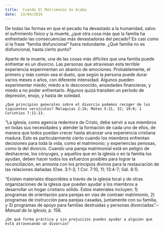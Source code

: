 ```yaml
---
title:  Cuando El Matrimonio Se Acaba
date:  23/04/2019
---
```


De todas las formas en que el pecado ha devastado a la humanidad, salvo el sufrimiento físico y la muerte, ¿qué otra cosa más que la familia ha enfrentado las consecuencias más devastadoras del pecado? Es casi como si la frase “familia disfuncional” fuera redundante. ¿Qué familia no es disfuncional, hasta cierto punto?

Aparte de la muerte, una de las cosas más difíciles que una familia puede enfrentar es un divorcio. Las personas que atraviesan esta terrible experiencia experimentan un abanico de emociones. Probablemente, el primero y más común sea el duelo, que según la persona puede durar varios meses o años, con diferente intensidad. Algunos pueden experimentar miedo; miedo a lo desconocido, ansiedades financieras, y miedo a no poder enfrentarlo. Algunos quizá transiten un período de depresión, enojo, y hasta de soledad.

`¿Qué principios generales sobre el divorcio podemos recoger de los siguientes versículos? Malaquías 2:16; Mateo 5:31, 32; 19:8; 1 Corintios 7:11-13.`

“La iglesia, como agencia redentora de Cristo, debe servir a sus miembros en todas sus necesidades y atender la formación de cada uno de ellos, de manera que todos puedan crecer hasta alcanzar una experiencia cristiana madura. Esto es particularmente cierto cuando los miembros enfrentan decisiones para toda la vida, como el matrimonio; y experiencias penosas, como la del divorcio. Cuando una pareja matrimonial está en peligro de deshacerse, los cónyuges, y aquellos que en la iglesia o en la familia los ayudan, deben hacer todos los esfuerzos posibles para lograr la reconciliación, en armonía con los principios divinos para la restauración de las relaciones dañadas (Ose. 3:1-3; 1 Cor. 7:10, 11; 13:4-7; Gál. 6:1).

“Existen materiales disponibles a través de la iglesia local y de otras organizaciones de la iglesia que pueden ayudar a los miembros a desarrollar un hogar cristiano sólido. Estos materiales incluyen: 1) programas de orientación para parejas en vías de contraer matrimonio, 2) programas de instrucción para parejas casadas, juntamente con su familia, y 3) programas de apoyo para familias destruidas y personas divorciadas”.–_Manual de la iglesia_, p. 156.

`¿De qué forma práctica y sin prejuicios puedes ayudar a alguien que está atravesando un divorcio?`